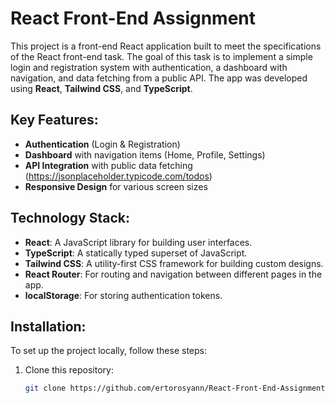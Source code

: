 # React Front-End Assignment

This project is a front-end React application built to meet the specifications of the React front-end task. The goal of this task is to implement a simple login and registration system with authentication, a dashboard with navigation, and data fetching from a public API. The app was developed using **React**, **Tailwind CSS**, and **TypeScript**.

## Key Features:
- **Authentication** (Login & Registration)
- **Dashboard** with navigation items (Home, Profile, Settings)
- **API Integration** with public data fetching (https://jsonplaceholder.typicode.com/todos)
- **Responsive Design** for various screen sizes

## Technology Stack:
- **React**: A JavaScript library for building user interfaces.
- **TypeScript**: A statically typed superset of JavaScript.
- **Tailwind CSS**: A utility-first CSS framework for building custom designs.
- **React Router**: For routing and navigation between different pages in the app.
- **localStorage**: For storing authentication tokens.

## Installation:
To set up the project locally, follow these steps:

1. Clone this repository:
   ```bash
   git clone https://github.com/ertorosyann/React-Front-End-Assignment.git
